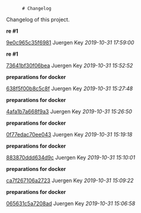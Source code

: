           # Changelog

Changelog of this project.


**re #1**


[9e0c965c35f6981](https://github.com/<user>/<project>>/commit/9e0c965c35f6981) Juergen Key *2019-10-31 17:59:00*

**re #1**


[73641bf30f06bea](https://github.com/<user>/<project>>/commit/73641bf30f06bea) Juergen Key *2019-10-31 15:52:52*



**preparations for docker**


[638f5f00b8c5c8f](https://github.com/<user>/<project>>/commit/638f5f00b8c5c8f) Juergen Key *2019-10-31 15:27:48*

**preparations for docker**


[4afa1b7a668f9a3](https://github.com/<user>/<project>>/commit/4afa1b7a668f9a3) Juergen Key *2019-10-31 15:26:50*

**preparations for docker**


[0f77edac70ee043](https://github.com/<user>/<project>>/commit/0f77edac70ee043) Juergen Key *2019-10-31 15:19:18*

**preparations for docker**


[883870ddd634d9c](https://github.com/<user>/<project>>/commit/883870ddd634d9c) Juergen Key *2019-10-31 15:10:01*

**preparations for docker**


[ca7f267106a2723](https://github.com/<user>/<project>>/commit/ca7f267106a2723) Juergen Key *2019-10-31 15:09:22*

**preparations for docker**


[065631c5a7208ad](https://github.com/<user>/<project>>/commit/065631c5a7208ad) Juergen Key *2019-10-31 15:06:58*


